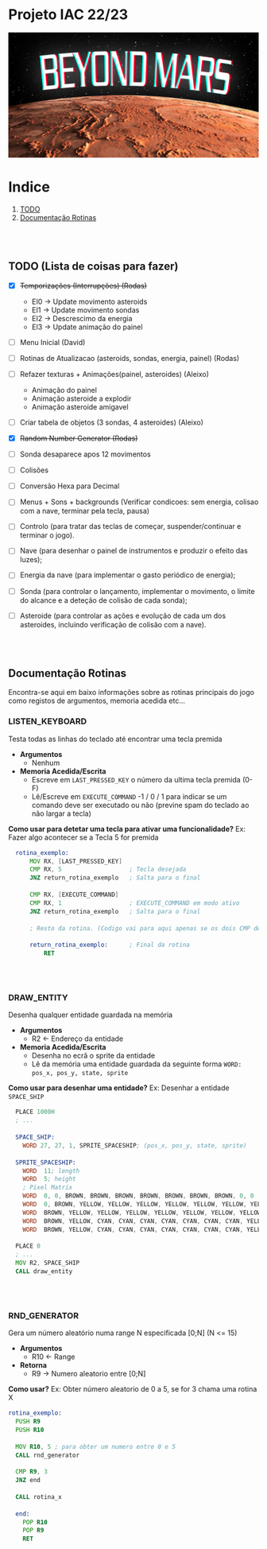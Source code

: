 # Projeto IAC 22/23
![](banner.png)


# Indice
1. [TODO](#TODO)
2. [Documentação Rotinas](#Documentação-Rotinas)

<br/><br/>

## TODO (Lista de coisas para fazer)
- [X] ~~Temporizações (Interrupções)    (Rodas)~~
  - EI0 -> Update movimento asteroids
  - EI1 -> Update movimento sondas
  - EI2 -> Descrescimo da energia
  - EI3 -> Update animação do painel

- [ ] Menu Inicial  (David)
- [ ] Rotinas de Atualizacao (asteroids, sondas, energia, painel) (Rodas)
- [ ] Refazer texturas + Animações(painel, asteroides)  (Aleixo)
  - Animação do painel
  - Animação asteroide a explodir
  - Animação asteroide amigavel
- [ ] Criar tabela de objetos (3 sondas, 4 asteroides)  (Aleixo)
- [X] ~~Random Number Generator   (Rodas)~~
- [ ] Sonda desaparece apos 12 movimentos
- [ ] Colisões
- [ ] Conversão Hexa para Decimal
- [ ] Menus + Sons + backgrounds (Verificar condicoes: sem energia, colisao com a nave, terminar pela tecla, pausa)
  
- [ ] Controlo (para tratar das teclas de começar, suspender/continuar e terminar o jogo).
- [ ] Nave (para desenhar o painel de instrumentos e produzir o efeito das luzes);
- [ ] Energia da nave (para implementar o gasto periódico de energia);
- [ ] Sonda (para controlar o lançamento, implementar o movimento, o limite do alcance e a deteção 
 de colisão de cada sonda);
- [ ] Asteroide (para controlar as ações e evolução de cada um dos asteroides, incluindo verificação 
de colisão com a nave).

<br/><br/>

## Documentação Rotinas
Encontra-se aqui em baixo informações sobre as rotinas principais do jogo como registos de argumentos, memoria acedida etc...

### **LISTEN_KEYBOARD**
Testa todas as linhas do teclado até encontrar uma tecla premida
- **Argumentos**
  - Nenhum
- **Memoria Acedida/Escrita**
  - Escreve em ```LAST_PRESSED_KEY``` o número da ultima tecla premida (0-F)
  - Lê/Escreve em ```EXECUTE_COMMAND``` -1 / 0 / 1 para indicar se um comando deve ser executado ou não (previne spam do teclado ao não largar a tecla)

**Como usar para detetar uma tecla para ativar uma funcionalidade?**
Ex: Fazer algo acontecer se a Tecla 5 for premida
```asm
  rotina_exemplo:
      MOV RX, [LAST_PRESSED_KEY]
      CMP RX, 5                   ; Tecla desejada
      JNZ return_rotina_exemplo   ; Salta para o final
      
      CMP RX, [EXECUTE_COMMAND]
      CMP RX, 1                   ; EXECUTE_COMMAND em modo ativo
      JNZ return_rotina_exemplo   ; Salta para o final
      
      ; Resto da rotina. (Codigo vai para aqui apenas se os dois CMP de cima derem certo)
      
      return_rotina_exemplo:      ; Final da rotina 
          RET
 ```

<br/><br/>

### **DRAW_ENTITY**
Desenha qualquer entidade guardada na memória
- **Argumentos**
  - R2 <- Endereço da entidade
- **Memoria Acedida/Escrita**
  - Desenha no ecrã o sprite da entidade
  - Lê da memória uma entidade guardada da seguinte forma ```WORD: pos_x, pos_y, state, sprite```

**Como usar para desenhar uma entidade?**
Ex: Desenhar a entidade ```SPACE_SHIP```
```asm
  PLACE 1000H
  ; ...
  
  SPACE_SHIP:
    WORD 27, 27, 1, SPRITE_SPACESHIP; (pos_x, pos_y, state, sprite)
    
  SPRITE_SPACESHIP:
    WORD  11; length
    WORD  5; height
    ; Pixel Matrix
    WORD  0, 0, BROWN, BROWN, BROWN, BROWN, BROWN, BROWN, BROWN, 0, 0
    WORD  0, BROWN, YELLOW, YELLOW, YELLOW, YELLOW, YELLOW, YELLOW, YELLOW, BROWN, 0
    WORD  BROWN, YELLOW, YELLOW, YELLOW, YELLOW, YELLOW, YELLOW, YELLOW, YELLOW, YELLOW, BROWN 
    WORD  BROWN, YELLOW, CYAN, CYAN, CYAN, CYAN, CYAN, CYAN, CYAN, YELLOW, BROWN 
    WORD  BROWN, YELLOW, CYAN, CYAN, CYAN, CYAN, CYAN, CYAN, CYAN, YELLOW, BROWN
    
  PLACE 0
  ; ...
  MOV R2, SPACE_SHIP
  CALL draw_entity
 ```

<br/><br/>

### **RND_GENERATOR**
Gera um número aleatório numa range N especificada [0;N] (N <= 15)
- **Argumentos**
  - R10 <- Range
- **Retorna**
  - R9 -> Numero aleatorio entre [0;N]

**Como usar?**
Ex: Obter número aleatorio de 0 a 5, se for 3 chama uma rotina X
```asm
rotina_exemplo:
  PUSH R9
  PUSH R10

  MOV R10, 5 ; para obter um numero entre 0 e 5
  CALL rnd_generator
  
  CMP R9, 3
  JNZ end

  CALL rotina_x

  end:
    POP R10
    POP R9
    RET
```
